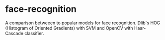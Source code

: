 # face-recognition
A comparison betweeen to popular models for face recognition. Dlib´s HOG (Histogram of Oriented Gradients) with SVM and OpenCV with Haar-Cascade classifier.

